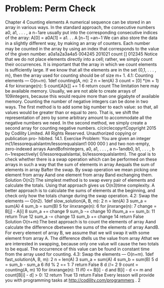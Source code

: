 # Problem: Perm Check

Chapter 4
Counting elements
A numerical sequence can be stored in an array in various ways. In the standard approach,
the consecutive numbers a0, a1, . . . , a n−1are usually put into the corresponding consecutive
indices of the array:
A[0] = a0A[1] = a1. . . A [n−1] =an−1
We can also store the data in a slightly diﬀerent way, by making an array of counters. Each
number may be counted in the array by using an index that corresponds to the value of the
given number.
a0a1a2a3a4a5
004245
201021 count []
012345
Notice that we do not place elements directly into a cell; rather, we simply count their
occurrences. It is important that the array in which we count elements is suﬃciently large.
If we know that all the elements are in the set {0,1, . . . , m}, then the array used for counting
should be of size m+ 1.
4.1: Counting elements — O(n+m).
1def counting(A, m):
2 n = len(A)
3 count = [0] *(m + 1)
4 for kinxrange(n):
5 count[A[k]] += 1
6 return count
The limitation here may be available memory. Usually, we are not able to create arrays of
109integers, because this would require more than one gigabyte of available memory.
Counting the number of negative integers can be done in two ways. The ﬁrst method is
to add some big number to each value: so that, all values would be greater than or equal to
zero. That is, we shift the representation of zero by some arbitrary amount to accommodate
all the negative numbers we need. In the second method, we simply create a second array for
counting negative numbers.
c/circlecopyrtCopyright 2015 by Codility Limited. All Rights Reserved. Unauthorized copying or publication pro-
hibited.
14.1. Exercise
Problem: You are given an integer m(1/lessorequalslantm/lessorequalslant1 000 000 ) and two non-empty, zero-indexed
arrays AandBofnintegers, a0, a1, . . . , a n−1andb0, b1, . . . , b n−1respectively( 0/lessorequalslantai, bi/lessorequalslantm).
The goal is to check whether there is a swap operation which can be performed on these
arrays in such a way that the sum of elements in array Aequals the sum of elements in
array Bafter the swap. By swap operation we mean picking one element from array Aand
one element from array Band exchanging them.
Solution O(n2):The simplest method is to swap every pair of elements and calculate the
totals. Using that approach gives us O(n3)time complexity. A better approach is to calculate
the sums of elements at the beginning, and check only how the totals change during the swap
operation.
4.2: Swap the elements — O(n2).
1def slow_solution(A, B, m):
2 n = len(A)
3 sum_a = sum(A)
4 sum_b = sum(B)
5 for iinxrange(n):
6 for jinxrange(n):
7 change = B[j] - A[i]
8 sum_a += change
9 sum_b -= change
10 ifsum_a == sum_b:
11 return True
12 sum_a -= change
13 sum_b += change
14 return False
Solution O(n+m):The best approach is to count the elements of array Aand calculate
the diﬀerence dbetween the sums of the elements of array AandB.
For every element of array B, we assume that we will swap it with some element from
array A. The diﬀerence dtells us the value from array Athat we are interested in swapping,
because only one value will cause the two totals to be equal. The occurrence of this value can
be found in constant time from the array used for counting.
4.3: Swap the elements — O(n+m).
1def fast_solution(A, B, m):
2 n = len(A)
3 sum_a = sum(A)
4 sum_b = sum(B)
5 d = sum_b - sum_a
6 ifd % 2 == 1:
7 return False
8 d //= 2
9 count = counting(A, m)
10 for iinxrange(n):
11 if0 <= B[i] - d and B[i] - d <= m and count[B[i] - d] > 0:
12 return True
13 return False
Every lesson will provide you with programming tasks at http://codility.com/programmers .
2
